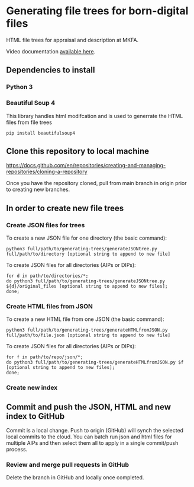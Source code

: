 # Generating file trees for born-digital files
HTML file trees for appraisal and description at MKFA.

Video documentation [available here](https://drive.google.com/drive/folders/1ep2jIHv5nC-zeJhnaPgAvBZX_JJblzla).

## Dependencies to install

### Python 3

### Beautiful Soup 4
This library handles html modifcation and is used to generrate the HTML files from file trees
```
pip install beautifulsoup4
```

## Clone this repository to local machine
https://docs.github.com/en/repositories/creating-and-managing-repositories/cloning-a-repository 

Once you have the repository cloned, pull from main branch in origin prior to creating new branches.

## In order to create new file trees

### Create JSON files for trees

To create a new JSON file for one directory (the basic command):
```
python3 full/path/to/generating-trees/generateJSONtree.py full/path/to/directory [optional string to append to new file]
```
To create JSON files for all directories (AIPs or DIPs):
```
for d in path/to/directories/*;
do python3 full/path/to/generating-trees/generateJSONtree.py ${d}/original_files [optional string to append to new files];
done;
```

### Create HTML files from JSON
To create a new HTML file from one JSON (the basic command):
```
python3 full/path/to/generating-trees/generateHTMLfromJSON.py full/path/to/file.json [optional string to append to new file]
```
To create JSON files for all directories (AIPs or DIPs):
```
for f in path/to/repo/json/*;
do python3 full/path/to/generating-trees/generateHTMLfromJSON.py $f [optional string to append to new files];
done;
```
### Create new index


## Commit and push the JSON, HTML and new index to GitHub
Commit is a local change. Push to origin (GitHub) will synch the selected local commits to the cloud.
You can batch run json and html files for multiple AIPs and then select them all to apply in a single commit/push process.

### Review and merge pull requests in GitHub
Delete the branch in GitHub and locally once completed.
